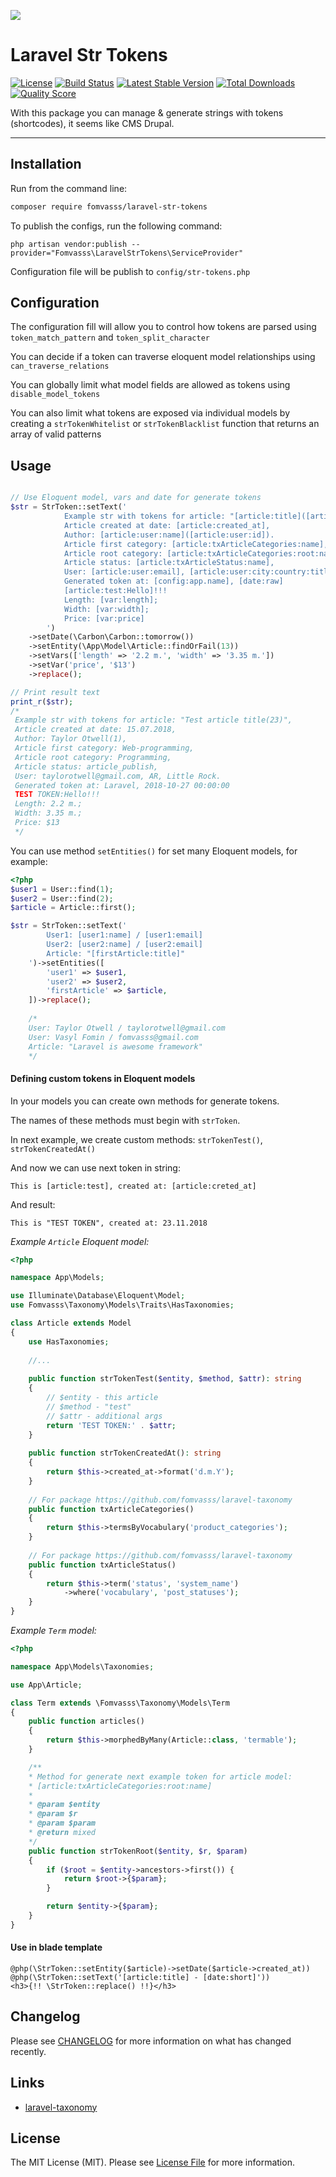 
[<img src="https://github-ads.s3.eu-central-1.amazonaws.com/support-ukraine.svg?t=1" />](https://supportukrainenow.org)

# Laravel Str Tokens

[![License](https://img.shields.io/packagist/l/fomvasss/laravel-str-tokens.svg?style=for-the-badge)](https://packagist.org/packages/fomvasss/laravel-str-tokens)
[![Build Status](https://img.shields.io/github/stars/fomvasss/laravel-str-tokens.svg?style=for-the-badge)](https://github.com/fomvasss/laravel-str-tokens)
[![Latest Stable Version](https://img.shields.io/packagist/v/fomvasss/laravel-str-tokens.svg?style=for-the-badge)](https://packagist.org/packages/fomvasss/laravel-str-tokens)
[![Total Downloads](https://img.shields.io/packagist/dt/fomvasss/laravel-str-tokens.svg?style=for-the-badge)](https://packagist.org/packages/fomvasss/laravel-str-tokens)
[![Quality Score](https://img.shields.io/scrutinizer/g/fomvasss/laravel-str-tokens.svg?style=for-the-badge)](https://scrutinizer-ci.com/g/fomvasss/laravel-str-tokens)

With this package you can manage & generate strings with tokens (shortcodes), it seems like CMS Drupal.

----------

## Installation

Run from the command line:

```bash
composer require fomvasss/laravel-str-tokens
```

To publish the configs, run the following command:

```
php artisan vendor:publish --provider="Fomvasss\LaravelStrTokens\ServiceProvider"
```

Configuration file will be publish to `config/str-tokens.php`


## Configuration 
The configuration fill will allow you to control how tokens are parsed using `token_match_pattern` and `token_split_character`

You can decide if a token can traverse eloquent model relationships using `can_traverse_relations`

You can globally limit what model fields are allowed as tokens using `disable_model_tokens`

You can also limit what tokens are exposed via individual models by creating a `strTokenWhitelist` or `strTokenBlacklist` function that returns an array of valid patterns

## Usage

```php

// Use Eloquent model, vars and date for generate tokens
$str = StrToken::setText('
            Example str with tokens for article: "[article:title]([article:id])",
            Article created at date: [article:created_at],
            Author: [article:user:name]([article:user:id]).
            Article first category: [article:txArticleCategories:name],
            Article root category: [article:txArticleCategories:root:name],
            Article status: [article:txArticleStatus:name],
            User: [article:user:email], [article:user:city:country:title], [article:user:city:title].
            Generated token at: [config:app.name], [date:raw]
            [article:test:Hello]!!!
            Length: [var:length];
            Width: [var:width];
            Price: [var:price]
        ')
    ->setDate(\Carbon\Carbon::tomorrow())
    ->setEntity(\App\Model\Article::findOrFail(13))
    ->setVars(['length' => '2.2 m.', 'width' => '3.35 m.'])
    ->setVar('price', '$13')
    ->replace();

// Print result text        
print_r($str);
/*
 Example str with tokens for article: "Test article title(23)",
 Article created at date: 15.07.2018,
 Author: Taylor Otwell(1),
 Article first category: Web-programming,
 Article root category: Programming,
 Article status: article_publish,
 User: taylorotwell@gmail.com, AR, Little Rock.
 Generated token at: Laravel, 2018-10-27 00:00:00
 TEST TOKEN:Hello!!! 
 Length: 2.2 m.;
 Width: 3.35 m.;
 Price: $13
 */        

```

You can use method `setEntities()` for set many Eloquent models, for example:
```php
<?php 
$user1 = User::find(1);
$user2 = User::find(2);
$article = Article::first();

$str = StrToken::setText('
		User1: [user1:name] / [user1:email]
		User2: [user2:name] / [user2:email]
		Article: "[firstArticle:title]"
	')->setEntities([
        'user1' => $user1,
        'user2' => $user2,
        'firstArticle' => $article,
    ])->replace();
	
	/*
	User: Taylor Otwell / taylorotwell@gmail.com
	User: Vasyl Fomin / fomvasss@gmail.com
	Article: "Laravel is awesome framework"
	*/
```

#### Defining custom tokens in Eloquent models

In your models you can create own methods for generate tokens.

The names of these methods must begin with `strToken`.

In next example, we create custom methods: `strTokenTest()`, `strTokenCreatedAt()`

And now we can use next token in string: 
```
This is [article:test], created at: [article:creted_at]
```
And result:

```
This is "TEST TOKEN", created at: 23.11.2018
```
_Example `Article` Eloquent model:_

```php
<?php

namespace App\Models;

use Illuminate\Database\Eloquent\Model;
use Fomvasss\Taxonomy\Models\Traits\HasTaxonomies;

class Article extends Model
{
    use HasTaxonomies;
    
    //...
    
    public function strTokenTest($entity, $method, $attr): string
    {
        // $entity - this article
        // $method - "test"
        // $attr - additional args
        return 'TEST TOKEN:' . $attr;
    }
    
    public function strTokenCreatedAt(): string
    {
        return $this->created_at->format('d.m.Y');	
    }
    
    // For package https://github.com/fomvasss/laravel-taxonomy
    public function txArticleCategories()
    {
        return $this->termsByVocabulary('product_categories');
    }
    
    // For package https://github.com/fomvasss/laravel-taxonomy
    public function txArticleStatus()
    {
        return $this->term('status', 'system_name')
            ->where('vocabulary', 'post_statuses');
    }
}
```
_Example `Term` model:_

```php
<?php

namespace App\Models\Taxonomies;

use App\Article;

class Term extends \Fomvasss\Taxonomy\Models\Term
{
    public function articles()
    {
        return $this->morphedByMany(Article::class, 'termable');
    }

	/**
 	* Method for generate next example token for article model:
 	* [article:txArticleCategories:root:name]
	*	 
	* @param $entity
	* @param $r
	* @param $param
	* @return mixed
 	*/
    public function strTokenRoot($entity, $r, $param)
    {
        if ($root = $entity->ancestors->first()) {
            return $root->{$param};
        }

        return $entity->{$param};
    }
}
```


#### Use in blade template

```
@php(\StrToken::setEntity($article)->setDate($article->created_at))
@php(\StrToken::setText('[article:title] - [date:short]'))
<h3>{!! \StrToken::replace() !!}</h3>
```

## Changelog

Please see [CHANGELOG](CHANGELOG.md) for more information on what has changed recently.

## Links

* [laravel-taxonomy](https://github.com/fomvasss/laravel-taxonomy)

## License

The MIT License (MIT). Please see [License File](LICENSE.md) for more information.
